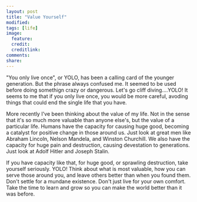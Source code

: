 ```yaml
---
layout: post
title: "Value Yourself"
modified: 
tags: [life]
image:
  feature: 
  credit: 
  creditlink: 
comments: 
share: 
---
```

"You only live once", or YOLO, has been a calling card of the younger generation. But the phrase always confused me. It seemed to be used before doing somethign crazy or dangerous. Let's go cliff diving....YOLO! It seems to me that if you only live once, you would be more careful, avoding things that could end the single life that you have.

More recently I've been thinking about the value of my life. Not in the sense that it's so much more valuable than anyone else's, but the value of a particular life. Humans have the capacity for causing huge good, becoming a catalyst for positive change in those around us. Just look at great men like Abraham Lincoln, Nelson Mandela, and Winston Churchill. We also have the capacity for huge pain and destruction, causing devestation to generations. Just look at Adolf Hitler and Joseph Stalin. 

If you have capacity like that, for huge good, or sprawling destruction, take yourself seriously. YOLO! Think about what is most valuable, how you can serve those around you, and leave others better than when you found them. Don't settle for a mundane existence. Don't just live for your own comfort. Take the time to learn and grow so you can make the world better than it was before.